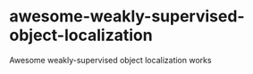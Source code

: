 # awesome-weakly-supervised-object-localization
 Awesome weakly-supervised object localization works
